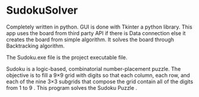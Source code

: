 # SudokuSolver

Completely written in python. 
GUI is done with Tkinter a python library. 
This app uses the board from third party API if there is Data connection else it creates the board from simple algorithm. 
It solves the board through Backtracking algorithm.

The Sudoku.exe file is the project executable file.

Sudoku is a logic-based, combinatorial number-placement puzzle. The objective is to fill a 9×9 grid with digits so that each column, each row, and each of the nine 3×3 subgrids that compose the grid contain all of the digits from 1 to 9 . This program solves the Sudoku Puzzle .
